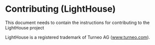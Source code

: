 # Contributing (LightHouse)

This document needs to contain the instructions for contributing to the LightHouse project

LightHouse is a registered trademark of Turneo AG (www.turneo.com).
